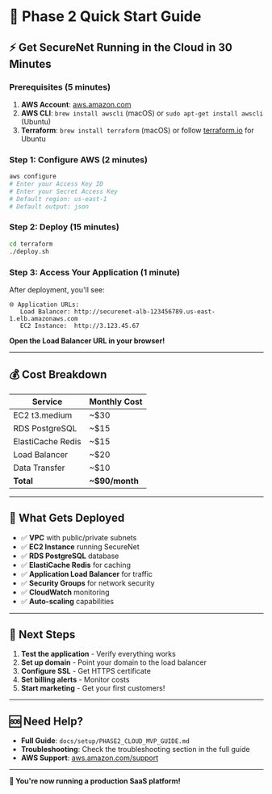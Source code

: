 # 🚀 Phase 2 Quick Start Guide

## ⚡ Get SecureNet Running in the Cloud in 30 Minutes

### **Prerequisites (5 minutes)**
1. **AWS Account**: [aws.amazon.com](https://aws.amazon.com)
2. **AWS CLI**: `brew install awscli` (macOS) or `sudo apt-get install awscli` (Ubuntu)
3. **Terraform**: `brew install terraform` (macOS) or follow [terraform.io](https://terraform.io) for Ubuntu

### **Step 1: Configure AWS (2 minutes)**
```bash
aws configure
# Enter your Access Key ID
# Enter your Secret Access Key  
# Default region: us-east-1
# Default output: json
```

### **Step 2: Deploy (15 minutes)**
```bash
cd terraform
./deploy.sh
```

### **Step 3: Access Your Application (1 minute)**
After deployment, you'll see:
```
🌐 Application URLs:
   Load Balancer: http://securenet-alb-123456789.us-east-1.elb.amazonaws.com
   EC2 Instance:  http://3.123.45.67
```

**Open the Load Balancer URL in your browser!**

---

## 💰 Cost Breakdown

| Service | Monthly Cost |
|---------|-------------|
| EC2 t3.medium | ~$30 |
| RDS PostgreSQL | ~$15 |
| ElastiCache Redis | ~$15 |
| Load Balancer | ~$20 |
| Data Transfer | ~$10 |
| **Total** | **~$90/month** |

---

## 🔧 What Gets Deployed

- ✅ **VPC** with public/private subnets
- ✅ **EC2 Instance** running SecureNet
- ✅ **RDS PostgreSQL** database
- ✅ **ElastiCache Redis** for caching
- ✅ **Application Load Balancer** for traffic
- ✅ **Security Groups** for network security
- ✅ **CloudWatch** monitoring
- ✅ **Auto-scaling** capabilities

---

## 🎯 Next Steps

1. **Test the application** - Verify everything works
2. **Set up domain** - Point your domain to the load balancer
3. **Configure SSL** - Get HTTPS certificate
4. **Set billing alerts** - Monitor costs
5. **Start marketing** - Get your first customers!

---

## 🆘 Need Help?

- **Full Guide**: `docs/setup/PHASE2_CLOUD_MVP_GUIDE.md`
- **Troubleshooting**: Check the troubleshooting section in the full guide
- **AWS Support**: [aws.amazon.com/support](https://aws.amazon.com/support)

---

**🎉 You're now running a production SaaS platform!** 